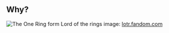 ## Why?
![The One Ring form Lord of the rings](/nocode-slides/images/precious.jpg)
image: [lotr.fandom.com](https://lotr.fandom.com/wiki/One_Ring)
